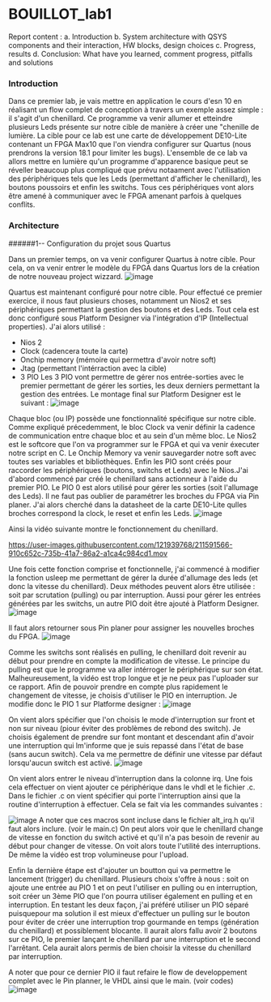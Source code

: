# BOUILLOT_lab1

Report content :
a. Introduction
b. System architecture with QSYS components and their interaction, HW blocks, design choices
c. Progress, results
d. Conclusion: What have you learned, comment progress, pitfalls and solutions

### Introduction

Dans ce premier lab, je vais mettre en application le cours d'esn 10 en réalisant un flow complet de conception à travers un exemple assez
simple : il s'agit d'un chenillard. Ce programme va venir allumer et etteindre plusieurs Leds présente sur notre cible de manière à créer une
"chenille de lumière. La cible pour ce lab est une carte de développement DE10-Lite contenant un FPGA Max10 que l'on viendra configurer sur Quartus
(nous prendrons la version 18.1 pour limiter les bugs). L'ensemble de ce lab va allors mettre en lumière qu'un programme d'apparence basique peut se
réveller beaucoup plus compliqué que prévu notaament avec l'utilisation des périphériques tels que les Leds (permettant d'afficher le chenillard), 
les boutons poussoirs et enfin les switchs. Tous ces périphériques vont alors être amené à communiquer avec le FPGA amenant parfois à quelques conflits.

### Architecture
######1-- Configuration du projet sous Quartus

Dans un premier temps, on va venir configurer Quartus à notre cible. Pour cela, on va venir entrer le modèle du FPGA dans Quartus lors de la création de 
notre nouveau project wizzard.
![image](https://user-images.githubusercontent.com/121939768/211576860-034593fd-edbd-4765-896f-a611ebca1268.png)

Quartus est maintenant configuré pour notre cible. Pour effectué ce premier exercice, il nous faut plusieurs choses, notamment un Nios2 et ses périphériques
permettant la gestion des boutons et des Leds. Tout cela est donc configuré sous Platform Designer via l'intégration d'IP (Intellectual properties). J'ai 
alors utilisé :
 - Nios 2
 - Clock (cadencera toute la carte)
 - Onchip memory (mémoire qui permettra d'avoir notre soft)
 - Jtag (permettant l'intérraction avec la cible)
 - 3 PIO
Les 3 PIO vont permettre de gérer nos entrée-sorties avec le premier permettant de gérer les sorties, les deux derniers permettant la gestion des entrées. 
Le montage final sur Platform Designer est le suivant :
![image](https://user-images.githubusercontent.com/121939768/211581020-386ebe2c-e44b-4f15-a099-31b3c6954899.png)

Chaque bloc (ou IP) possède une fonctionnalité spécifique sur notre cible. Comme expliqué précedemment, le bloc Clock va venir définir la cadence de communication entre chaque bloc et au sein d'un même bloc. Le Nios2 est le softcore que l'on va programmer sur le FPGA et qui va venir éxecuter notre script en C. Le Onchip Memory va venir sauvegarder notre soft avec toutes ses variables et bibliothèques. Enfin les PIO sont créés pour raccorder les périphériques (boutons, switchs et Leds) avec le Nios.J'ai d'abord commencé par créé le chenillard sans actionneur à l'aide du premier PIO. Le PIO 0 est alors utilisé pour gérer les sorties (soit l'allumage des Leds). 
Il ne faut pas oublier de paramétrer les broches du FPGA via Pin planer. J'ai alors cherché dans la datasheet de la carte DE10-Lite qulles broches correspond la clock, le reset et enfin les Leds.
![image](https://user-images.githubusercontent.com/121939768/211594484-83545a5f-690b-47a9-93b1-348d7c277c79.png)

Ainsi la vidéo suivante montre le fonctionnement du chenillard.

https://user-images.githubusercontent.com/121939768/211591566-910c652c-735b-41a7-86a2-a1ca4c984cd1.mov

Une fois cette fonction comprise et fonctionnelle, j'ai commencé à modifier la fonction usleep me permettant de gérer la durée d'allumage des leds 
(et donc la vitesse du chenillard). Deux méthodes peuvent alors être utilisée : soit par scrutation (pulling) ou par interruption. Aussi pour gérer les entrées générées par les switchs, un autre PIO doit être ajouté à Platform Designer.
![image](https://user-images.githubusercontent.com/121939768/211593754-cd00b4fa-7adb-49b5-9c71-c25246c9271e.png)

Il faut alors retourner sous Pin planer pour assigner les nouvelles broches du FPGA.
![image](https://user-images.githubusercontent.com/121939768/211594844-37b05c0d-f041-4e59-ba3a-fabdff8599e4.png)

Comme les switchs sont réalisés en pulling, le chenillard doit revenir au début pour prendre en compte la modification de vitesse. Le principe du pulling est que le programme va aller intérroger le périphérique sur son état.
Malheureusement, la vidéo est trop longue et je ne peux pas l'uploader sur ce rapport.
Afin de pouvoir prendre en compte plus rapidement le changement de vitesse, je choisis d'utiliser le PIO en interruption. Je modifie donc le PIO 1 sur Platforme designer :
![image](https://user-images.githubusercontent.com/121939768/211602239-bb84ab33-87f2-4f0f-bbba-4f705a6b2997.png)

On vient alors spécifier que l'on choisis le mode d'interruption sur front et non sur niveau (piour éviter des problèmes de rebond des switch). Je choisis également de prendre sur font montant et descendant afin d'avoir une interruption qui lm'informe que je suis repassé dans l'état de base (sans aucun switch). Cela va me permettre de définir une vitesse par défaut lorsqu'aucun switch est activé.
![image](https://user-images.githubusercontent.com/121939768/211602852-78ca8d5c-540b-491d-ba9e-bbcb7ba7754c.png)

On vient alors entrer le niveau d'interruption dans la colonne irq. Une fois cela effectuer on vient ajouter ce périphérique dans le vhdl et le fichier .c. Dans le fichier .c on vient spécifier qui porte l'interruption ainsi que la routine d'interruption à effectuer. Cela se fait via les commandes suivantes :

![image](https://user-images.githubusercontent.com/121939768/211603863-85401543-f2ba-4d3a-a6d9-10e692122a84.png)
A noter que ces macros sont incluse dans le fichier alt_irq.h qu'il faut alors inclure. (voir le main.c)
On peut alors voir que le chenillard change de vitesse en fonction du switch activé et qu'il n'a pas besoin de revenir au début pour changer de vitesse. On voit alors toute l'utilité des interruptions. De même la vidéo est trop volumineuse pour l'upload.

Enfin la dernière étape est d'ajouter un boutton qui va permettre le lancement (trigger) du chenillard. Plusieurs choix s'offre à nous : soit on ajoute une entrée au PIO 1 et on peut l'utiliser en pulling ou en interruption, soit créer un 3ème PIO que l'on pourra utiliser également en pulling et en interruption. En testant les deux façon, j'ai préféré utiliser un PIO séparé puisquepour ma solution il est mieux d'effectuer un pulling sur le bouton pour éviter de créer une interruption trop gourmande en temps (génération du chenillard) et possiblement blocante.
Il aurait alors fallu avoir 2 boutons sur ce PIO, le premier lançant le chenillard par une interruption et le second l'arrêtant. Cela aurait alors permis de bien choisir la vitesse du chenillard par interruption.

A noter que pour ce dernier PIO il faut refaire le flow de developpement complet avec le Pin planner, le VHDL ainsi que le main. (voir codes)
![image](https://user-images.githubusercontent.com/121939768/211607119-547483a0-ce8a-444e-85ed-187f1bacc834.png)





